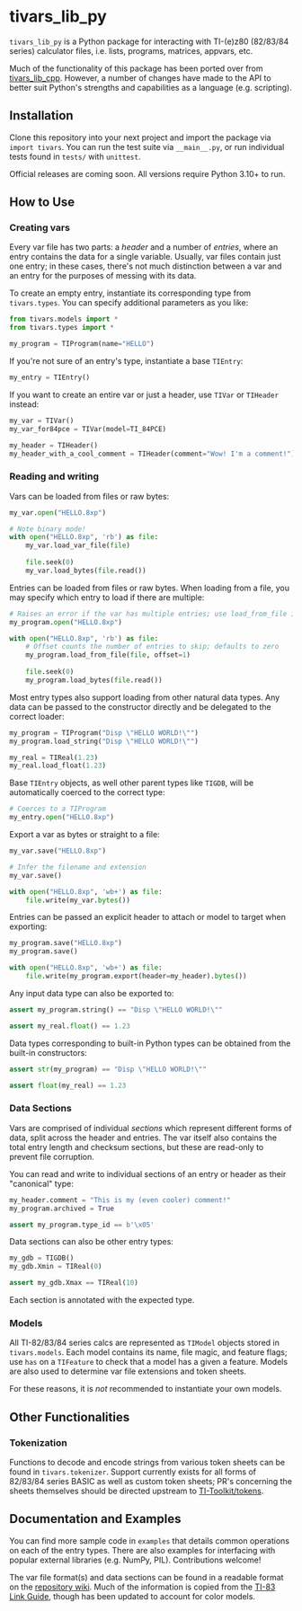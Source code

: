 # tivars_lib_py

`tivars_lib_py` is a Python package for interacting with TI-(e)z80 (82/83/84 series) calculator files, i.e. lists, programs, matrices, appvars, etc.

Much of the functionality of this package has been ported over from [tivars_lib_cpp](https://github.com/adriweb/tivars_lib_cpp). However, a number of changes have made to the API to better suit Python's strengths and capabilities as a language (e.g. scripting).

## Installation

Clone this repository into your next project and import the package via `import tivars`. You can run the test suite via `__main__.py`, or run individual tests found in `tests/` with `unittest`.

Official releases are coming soon. All versions require Python 3.10+ to run.

## How to Use

### Creating vars

Every var file has two parts: a _header_ and a number of _entries_, where an entry contains the data for a single variable. Usually, var files contain just one entry; in these cases, there's not much distinction between a var and an entry for the purposes of messing with its data.

To create an empty entry, instantiate its corresponding type from `tivars.types`. You can specify additional parameters as you like:

```python
from tivars.models import *
from tivars.types import *

my_program = TIProgram(name="HELLO")
```

If you're not sure of an entry's type, instantiate a base `TIEntry`:

```python
my_entry = TIEntry()
```

If you want to create an entire var or just a header, use `TIVar` or `TIHeader` instead:

```python
my_var = TIVar()
my_var_for84pce = TIVar(model=TI_84PCE)

my_header = TIHeader()
my_header_with_a_cool_comment = TIHeader(comment="Wow! I'm a comment!")
```

### Reading and writing

Vars can be loaded from files or raw bytes:

```python
my_var.open("HELLO.8xp")

# Note binary mode!
with open("HELLO.8xp", 'rb') as file:
    my_var.load_var_file(file)
    
    file.seek(0)
    my_var.load_bytes(file.read())
```

Entries can be loaded from files or raw bytes. When loading from a file, you may specify which entry to load if there are multiple:

```python
# Raises an error if the var has multiple entries; use load_from_file instead
my_program.open("HELLO.8xp")

with open("HELLO.8xp", 'rb') as file:
    # Offset counts the number of entries to skip; defaults to zero
    my_program.load_from_file(file, offset=1)
    
    file.seek(0)
    my_program.load_bytes(file.read())
```

Most entry types also support loading from other natural data types. Any data can be passed to the constructor directly and be delegated to the correct loader:

```python
my_program = TIProgram("Disp \"HELLO WORLD!\"")
my_program.load_string("Disp \"HELLO WORLD!\"")

my_real = TIReal(1.23)
my_real.load_float(1.23)
```

Base `TIEntry` objects, as well other parent types like `TIGDB`, will be automatically coerced to the correct type:
```python
# Coerces to a TIProgram
my_entry.open("HELLO.8xp")
```

Export a var as bytes or straight to a file:

```python
my_var.save("HELLO.8xp")

# Infer the filename and extension
my_var.save()

with open("HELLO.8xp", 'wb+') as file:
    file.write(my_var.bytes())
```

Entries can be passed an explicit header to attach or model to target when exporting:
```python
my_program.save("HELLO.8xp")
my_program.save()

with open("HELLO.8xp", 'wb+') as file:
    file.write(my_program.export(header=my_header).bytes())
```

Any input data type can also be exported to:

```python
assert my_program.string() == "Disp \"HELLO WORLD!\""

assert my_real.float() == 1.23
```

Data types corresponding to built-in Python types can be obtained from the built-in constructors:

```python
assert str(my_program) == "Disp \"HELLO WORLD!\""

assert float(my_real) == 1.23
```

### Data Sections

Vars are comprised of individual _sections_ which represent different forms of data, split across the header and entries. The var itself also contains the total entry length and checksum sections, but these are read-only to prevent file corruption.

You can read and write to individual sections of an entry or header as their "canonical" type:

```python
my_header.comment = "This is my (even cooler) comment!"
my_program.archived = True

assert my_program.type_id == b'\x05'
```

Data sections can also be other entry types:

```python
my_gdb = TIGDB()
my_gdb.Xmin = TIReal(0)

assert my_gdb.Xmax == TIReal(10)
```

Each section is annotated with the expected type.

### Models

All TI-82/83/84 series calcs are represented as `TIModel` objects stored in `tivars.models`. Each model contains its name, file magic, and feature flags; use `has` on a `TIFeature` to check that a model has a given a feature. Models are also used to determine var file extensions and token sheets.

For these reasons, it is _not_ recommended to instantiate your own models.

## Other Functionalities

### Tokenization

Functions to decode and encode strings from various token sheets can be found in `tivars.tokenizer`. Support currently exists for all forms of 82/83/84 series BASIC as well as custom token sheets; PR's concerning the sheets themselves should be directed upstream to [TI-Toolkit/tokens](https://github.com/TI-Toolkit/tokens).

## Documentation and Examples

You can find more sample code in `examples` that details common operations on each of the entry types. There are also examples for interfacing with popular external libraries (e.g. NumPy, PIL). Contributions welcome!

The var file format(s) and data sections can be found in a readable format on the [repository wiki](https://github.com/TI-Toolkit/tivars_lib_py/wiki). Much of the information is copied from the [TI-83 Link Guide](http://merthsoft.com/linkguide/ti83+/vars.html), though has been updated to account for color models.
